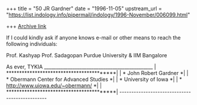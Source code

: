 +++
title = "50 JR Gardner"
date = "1996-11-05"
upstream_url = "https://list.indology.info/pipermail/indology/1996-November/006099.html"

+++
[Archive link](https://list.indology.info/pipermail/indology/1996-November/006099.html)

If I could kindly ask if anyone knows e-mail or other means to reach the 
following individuals:

Prof. Kashyap               Prof. Sadagopan
Purdue University     &     IIM Bangalore	

As ever, 
TYKIA    ______________________________________________
          | *****************************************|
          | *  John Robert Gardner                  *|
          | *  Obermann Center for Advanced Studies *|
          | *  University of Iowa                   *|
          | *  http://www.uiowa.edu/~obermann/      *|
          | *****************************************|
         -----------------------------------------------




